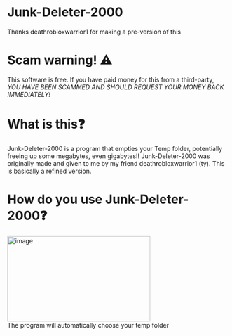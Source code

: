 # Junk-Deleter-2000
Thanks deathrobloxwarrior1 for making a pre-version of this

# Scam warning! ⚠
This software is free. If you have paid money for this from a third-party, *YOU HAVE BEEN SCAMMED AND SHOULD REQUEST YOUR MONEY BACK IMMEDIATELY!*

# What is this❓
Junk-Deleter-2000 is a program that empties your Temp folder, potentially freeing up some megabytes, even gigabytes!!
Junk-Deleter-2000 was originally made and given to me by my friend deathrobloxwarrior1 (ty). This is basically a refined version.

# How do you use Junk-Deleter-2000❓
<img width="326" height="194" alt="image" src="https://github.com/user-attachments/assets/7796a0e6-511d-4fd1-95f3-027df02cd62e" /> <br>
The program will automatically choose your temp folder
